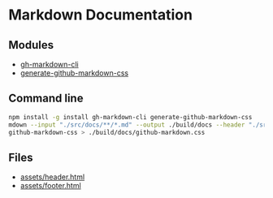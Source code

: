 # Markdown Documentation

## Modules

- [gh-markdown-cli](https://github.com/millermedeiros/gh-markdown-cli)
- [generate-github-markdown-css](https://github.com/sindresorhus/generate-github-markdown-css)

## Command line

```bash
npm install -g install gh-markdown-cli generate-github-markdown-css
mdown --input "./src/docs/**/*.md" --output ./build/docs --header "./src/docs/assets/header.html" --footer "./src/docs/assets/footer.html"
github-markdown-css > ./build/docs/github-markdown.css
```

## Files

- [assets/header.html](https://raw.githubusercontent.com/sixertoy/howto/master/files/docs/assets/header.html)
- [assets/footer.html](https://raw.githubusercontent.com/sixertoy/howto/master/files/docs/assets/footer.html)
